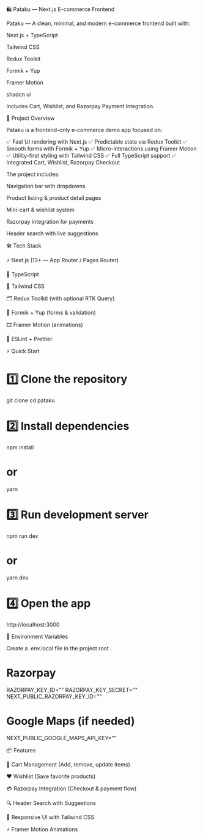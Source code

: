 🛍️ Pataku — Next.js E-commerce Frontend

Pataku — A clean, minimal, and modern e-commerce frontend built with:

Next.js + TypeScript

Tailwind CSS

Redux Toolkit

Formik + Yup

Framer Motion

shadcn ui

Includes Cart, Wishlist, and Razorpay Payment Integration.

🚀 Project Overview

Pataku is a frontend-only e-commerce demo app focused on:

✅ Fast UI rendering with Next.js
✅ Predictable state via Redux Toolkit
✅ Smooth forms with Formik + Yup
✅ Micro-interactions using Framer Motion
✅ Utility-first styling with Tailwind CSS
✅ Full TypeScript support
✅ Integrated Cart, Wishlist, Razorpay Checkout

The project includes:

Navigation bar with dropdowns

Product listing & product detail pages

Mini-cart & wishlist system

Razorpay integration for payments

Header search with live suggestions

🛠️ Tech Stack

⚡ Next.js (13+ — App Router / Pages Router)

🔷 TypeScript

🎨 Tailwind CSS

🗂️ Redux Toolkit (with optional RTK Query)

📝 Formik + Yup (forms & validation)

🎞️ Framer Motion (animations)

🧹 ESLint + Prettier

⚡ Quick Start
# 1️⃣ Clone the repository
git clone 
cd pataku

# 2️⃣ Install dependencies
npm install
# or
yarn

# 3️⃣ Run development server
npm run dev
# or
yarn dev

# 4️⃣ Open the app
http://localhost:3000

🔑 Environment Variables

Create a .env.local file in the project root .

# Razorpay
RAZORPAY_KEY_ID=""
RAZORPAY_KEY_SECRET=""
NEXT_PUBLIC_RAZORPAY_KEY_ID=""

# Google Maps (if needed)
NEXT_PUBLIC_GOOGLE_MAPS_API_KEY=""

📦 Features

🛒 Cart Management (Add, remove, update items)

❤️ Wishlist (Save favorite products)

💳 Razorpay Integration (Checkout & payment flow)

🔍 Header Search with Suggestions

🎨 Responsive UI with Tailwind CSS

⚡ Framer Motion Animations
